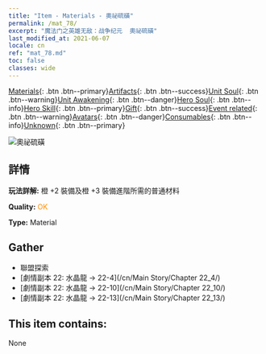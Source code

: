 ```yaml
---
title: "Item - Materials - 奧祕硫磺"
permalink: /mat_78/
excerpt: "魔法门之英雄无敌：战争纪元  奧祕硫磺"
last_modified_at: 2021-06-07
locale: cn
ref: "mat_78.md"
toc: false
classes: wide
---
```

 [Materials](/ItemsCN/){: .btn .btn--primary}[Artifacts](/ItemsCN/Artifacts/){: .btn .btn--success}[Unit Soul](/ItemsCN/UnitSoul/){: .btn .btn--warning}[Unit Awakening](/ItemsCN/UnitAwakening/){: .btn .btn--danger}[Hero Soul](/ItemsCN/HeroSoul/){: .btn .btn--info}[Hero Skill](/ItemsCN/HeroSkill/){: .btn .btn--primary}[Gift](/ItemsCN/Gift/){: .btn .btn--success}[Event related](/ItemsCN/Events/){: .btn .btn--warning}[Avatars](/ItemsCN/Avatars/){: .btn .btn--danger}[Consumables](/ItemsCN/Consumables/){: .btn .btn--info}[Unknown](/ItemsCN/Unknown/){: .btn .btn--primary}

 ![奧祕硫磺](/images/t/i_cailiao_liuhuang3.png)

## 詳情
 **玩法詳解:** 橙 +2 裝備及橙 +3 裝備進階所需的普通材料

 **Quality:** <span style="color: #FF8C00">OK</span>

 **Type:** Material

## Gather

*    聯盟探索 
*    [劇情副本 22: 水晶龍 -> 22-4](/cn/Main Story/Chapter 22_4/) 
*    [劇情副本 22: 水晶龍 -> 22-10](/cn/Main Story/Chapter 22_10/) 
*    [劇情副本 22: 水晶龍 -> 22-13](/cn/Main Story/Chapter 22_13/) 

## This item contains:

  None

